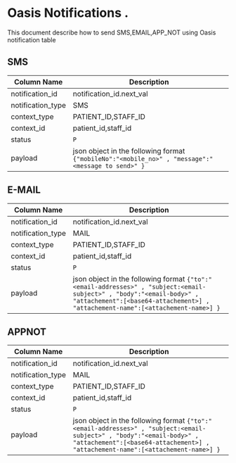 # Oasis Notifications .
This document describe how to send SMS,EMAIL,APP_NOT using Oasis notification table 

## SMS 
| Column Name |  Description  |
|---|---|
| notification_id  | notification_id.next_val  |
| notification_type  | SMS  |
| context_type  | PATIENT_ID,STAFF_ID  |
| context_id  |  patient_id,staff_id |
| status  |  `P` |
| payload  | json object in the following format  `{"mobileNo":"<mobile_no>" , "message":"<message to send>" }`  |

## E-MAIL 
| Column Name |  Description  |
|---|---|
| notification_id  | notification_id.next_val  |
| notification_type  | MAIL  |
| context_type  | PATIENT_ID,STAFF_ID  |
| context_id  |  patient_id,staff_id |
| status  |  `P` |
| payload  | json object in the following format  `{"to":"<email-addresses>" , "subject:<email-subject>" , "body":"<email-body>" , "attachement":[<base64-attachement>] , "attachement-name":[<attachement-name>] }`  |

## APPNOT 
| Column Name |  Description  |
|---|---|
| notification_id  | notification_id.next_val  |
| notification_type  | MAIL  |
| context_type  | PATIENT_ID,STAFF_ID  |
| context_id  |  patient_id,staff_id |
| status  |  `P` |
| payload  | json object in the following format  `{"to":"<email-addresses>" , "subject:<email-subject>" , "body":"<email-body>" , "attachement":[<base64-attachement>] , "attachement-name":[<attachement-name>] }`  |
